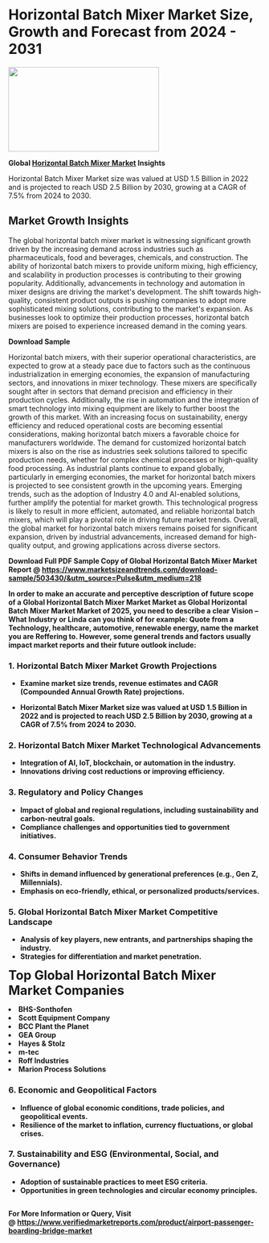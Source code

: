 <H1>Horizontal Batch Mixer Market Size, Growth and Forecast from 2024 - 2031</H1><img class="aligncenter size-medium wp-image-584254" src="https://thirdeyenews.in/wp-content/uploads/2024/09/Global-Market-Research-300x168.jpeg" alt="" width="300" height="168" /><p><strong>Global&nbsp;<a href="https://www.marketsizeandtrends.com/download-sample/503430/&amp;utm_source=Pulse&amp;utm_medium=218">Horizontal Batch Mixer Market</a> Insights</strong></p><p>Horizontal Batch Mixer Market size was valued at USD 1.5 Billion in 2022 and is projected to reach USD 2.5 Billion by 2030, growing at a CAGR of 7.5% from 2024 to 2030.</p><p><h2>Market Growth Insights</h2> <p>The global horizontal batch mixer market is witnessing significant growth driven by the increasing demand across industries such as pharmaceuticals, food and beverages, chemicals, and construction. The ability of horizontal batch mixers to provide uniform mixing, high efficiency, and scalability in production processes is contributing to their growing popularity. Additionally, advancements in technology and automation in mixer designs are driving the market's development. The shift towards high-quality, consistent product outputs is pushing companies to adopt more sophisticated mixing solutions, contributing to the market's expansion. As businesses look to optimize their production processes, horizontal batch mixers are poised to experience increased demand in the coming years.</p> <p><strong>Download Sample</strong></p> <p>Horizontal batch mixers, with their superior operational characteristics, are expected to grow at a steady pace due to factors such as the continuous industrialization in emerging economies, the expansion of manufacturing sectors, and innovations in mixer technology. These mixers are specifically sought after in sectors that demand precision and efficiency in their production cycles. Additionally, the rise in automation and the integration of smart technology into mixing equipment are likely to further boost the growth of this market. With an increasing focus on sustainability, energy efficiency and reduced operational costs are becoming essential considerations, making horizontal batch mixers a favorable choice for manufacturers worldwide. The demand for customized horizontal batch mixers is also on the rise as industries seek solutions tailored to specific production needs, whether for complex chemical processes or high-quality food processing. As industrial plants continue to expand globally, particularly in emerging economies, the market for horizontal batch mixers is projected to see consistent growth in the upcoming years. Emerging trends, such as the adoption of Industry 4.0 and AI-enabled solutions, further amplify the potential for market growth. This technological progress is likely to result in more efficient, automated, and reliable horizontal batch mixers, which will play a pivotal role in driving future market trends. Overall, the global market for horizontal batch mixers remains poised for significant expansion, driven by industrial advancements, increased demand for high-quality output, and growing applications across diverse sectors.</p> <p><strong></p><p><span class=""><strong>Download Full PDF Sample Copy of Global Horizontal Batch Mixer Market Report</strong> @ <a href="https://www.marketsizeandtrends.com/download-sample/503430/&amp;utm_source=Pulse&amp;utm_medium=218" target="_blank">https://www.marketsizeandtrends.com/download-sample/503430/&amp;utm_source=Pulse&amp;utm_medium=218</a></span></p><p>In order to make an accurate and perceptive description of future scope of a Global&nbsp;Horizontal Batch Mixer Market Market as Global&nbsp;Horizontal Batch Mixer Market Market of 2025, you need to describe a clear Vision &ndash; What Industry or Linda can you think of for example: Quote from a Technology, healthcare, automotive, renewable energy, name the market you are Reffering to. However, some general trends and factors usually impact market reports and their future outlook include:</p><h3>1.&nbsp;<strong>Horizontal Batch Mixer Market Growth Projections</strong></h3><ul><li>Examine market size trends, revenue estimates and CAGR (Compounded Annual Growth Rate) projections.</li><li><p>Horizontal Batch Mixer Market size was valued at USD 1.5 Billion in 2022 and is projected to reach USD 2.5 Billion by 2030, growing at a CAGR of 7.5% from 2024 to 2030.</p></li></ul><h3>2.&nbsp;<strong>Horizontal Batch Mixer Market Technological Advancements</strong></h3><ul><li>Integration of AI, IoT, blockchain, or automation in the industry.</li><li>Innovations driving cost reductions or improving efficiency.</li></ul><h3>3.&nbsp;<strong>Regulatory and Policy Changes</strong></h3><ul><li>Impact of global and regional regulations, including sustainability and carbon-neutral goals.</li><li>Compliance challenges and opportunities tied to government initiatives.</li></ul><h3>4.&nbsp;<strong>Consumer Behavior Trends</strong></h3><ul><li>Shifts in demand influenced by generational preferences (e.g., Gen Z, Millennials).</li><li>Emphasis on eco-friendly, ethical, or personalized products/services.</li></ul><h3>5.&nbsp;<strong>Global Horizontal Batch Mixer Market Competitive Landscape</strong></h3><ul><li>Analysis of key players, new entrants, and partnerships shaping the industry.</li><li>Strategies for differentiation and market penetration.</li></ul><p data-pm-slice="1 1 []"><span style="color: inherit; font-family: inherit; font-size: 25px;">Top Global Horizontal Batch Mixer Market Companies</span></p><div class="" data-test-id=""><p><li>BHS-Sonthofen</li><li> Scott Equipment Company</li><li> BCC Plant the Planet</li><li> GEA Group</li><li> Hayes & Stolz</li><li> m-tec</li><li> Roff Industries</li><li> Marion Process Solutions</li></p></div><h3>6.&nbsp;<strong>Economic and Geopolitical Factors</strong></h3><ul><li>Influence of global economic conditions, trade policies, and geopolitical events.</li><li>Resilience of the market to inflation, currency fluctuations, or global crises.</li></ul><h3>7.&nbsp;<strong>Sustainability and ESG (Environmental, Social, and Governance)</strong></h3><ul><li>Adoption of sustainable practices to meet ESG criteria.</li><li>Opportunities in green technologies and circular economy principles.</li></ul><h2><strong style="font-size: 14px;">For More Information or Query, Visit @&nbsp;</strong><a style="background-color: #ffffff; font-size: 14px;" href="https://www.marketsizeandtrends.com/report/horizontal-batch-mixer-market/" target="_blank">https://www.verifiedmarketreports.com/product/airport-passenger-boarding-bridge-market</a></h2>
